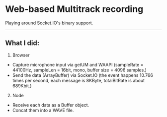 Web-based Multitrack recording
==================

Playing around Socket.IO's binary support.

------
## What I did:
1. Browser
 * Capture microphone input via getUM and WAAPI (sampleRate = 44100Hz, sampleLen = 16bit, mono, buffer size = 4096 samples.)
 * Send the data (ArrayBuffer) via Socket.IO (the event happens 10.766 times per second, each message is 8KByte, totalBitRate is about 689Kbit.)
2. Node
 * Receive each data as a Buffer object.
 * Concat them into a WAVE file.
